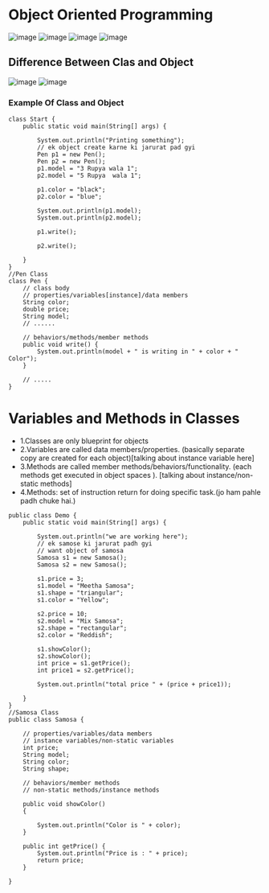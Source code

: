 # Object Oriented Programming
![image](https://github.com/user-attachments/assets/f7fb49a8-e895-44cd-8651-05d6f0fe599f)
![image](https://github.com/user-attachments/assets/40474024-2047-496c-becf-fe4041ecce95)
![image](https://github.com/user-attachments/assets/dd680ef2-70c9-415e-b1ac-19d0f033678c)
![image](https://github.com/user-attachments/assets/8a0c3572-2b28-4120-b2ed-831ff40772c9)
## Difference Between Clas and Object
![image](https://github.com/user-attachments/assets/0e126833-f0b0-4047-8ef5-6d27d7b7926d)
![image](https://github.com/user-attachments/assets/301b0fc6-65cb-41f3-ad15-818a9458fac9)
### Example Of Class and Object
```
class Start {
    public static void main(String[] args) {

        System.out.println("Printing something");
        // ek object create karne ki jarurat pad gyi
        Pen p1 = new Pen();
        Pen p2 = new Pen();
        p1.model = "3 Rupya wala 1";
        p2.model = "5 Rupya  wala 1";

        p1.color = "black";
        p2.color = "blue";

        System.out.println(p1.model);
        System.out.println(p2.model);

        p1.write();

        p2.write();

    }
}
//Pen Class
class Pen {
    // class body
    // properties/variables[instance]/data members
    String color;
    double price;
    String model;
    // ......

    // behaviors/methods/member methods
    public void write() {
        System.out.println(model + " is writing in " + color + " Color");
    }

    // .....
}
```
# Variables and Methods in Classes
- 1.Classes are only blueprint  for objects
- 2.Variables are called data members/properties. (basically separate copy are created for 
each object)[talking about instance variable here]
- 3.Methods are called member methods/behaviors/functionality. (each methods get executed in object spaces ).
[talking about instance/non-static methods]
- 4.Methods: set of instruction return for doing specific task.(jo ham pahle padh chuke hai.)
```
public class Demo {
    public static void main(String[] args) {

        System.out.println("we are working here");
        // ek samose ki jarurat padh gyi
        // want object of samosa
        Samosa s1 = new Samosa();
        Samosa s2 = new Samosa();

        s1.price = 3;
        s1.model = "Meetha Samosa";
        s1.shape = "triangular";
        s1.color = "Yellow";

        s2.price = 10;
        s2.model = "Mix Samosa";
        s2.shape = "rectangular";
        s2.color = "Reddish";

        s1.showColor();
        s2.showColor();
        int price = s1.getPrice();
        int price1 = s2.getPrice();

        System.out.println("total price " + (price + price1));

    }
}
//Samosa Class
public class Samosa {

    // properties/variables/data members
    // instance variables/non-static variables
    int price;
    String model;
    String color;
    String shape;

    // behaviors/member methods
    // non-static methods/instance methods

    public void showColor() 
    {

        System.out.println("Color is " + color);
    }

    public int getPrice() {
        System.out.println("Price is : " + price);
        return price;
    }

}
```
